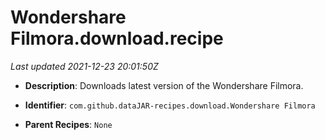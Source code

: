 # Wondershare Filmora.download.recipe

_Last updated 2021-12-23 20:01:50Z_

- **Description**: Downloads latest version of the Wondershare Filmora.

- **Identifier**: `com.github.dataJAR-recipes.download.Wondershare Filmora`

- **Parent Recipes**: `None`
